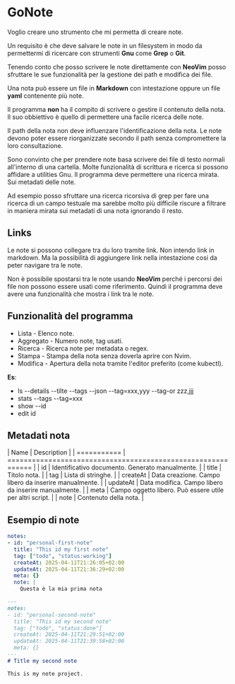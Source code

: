 # GoNote

Voglio creare uno strumento che mi permetta di creare note.

Un requisito è che deve salvare le note in un filesystem in modo da permettermi di ricercare con strumenti **Gnu** come **Grep** o **Git**.

Tenendo conto che posso scrivere le note direttamente con **NeoVim** posso sfruttare le sue funzionalità per la gestione dei path e modifica dei file.

Una nota può essere un file in **Markdown** con intestazione oppure un file **yaml** contenente più note.

Il programma **non** ha il compito di scrivere o gestire il contenuto della nota.
Il suo obbiettivo è quello di permettere una facile ricerca delle note.

Il path della nota non deve influenzare l'identificazione della nota. Le note devono poter essere riorganizzate secondo il path senza compromettere la
loro consultazione.

Sono convinto che per prendere note basa scrivere dei file di testo normali all'interno di una cartella.
Molte funzionalità di scrittura e ricerca si possono affidare a utilities Gnu.
Il programma deve permettere una ricerca mirata. Sui metadati delle note.

Ad esempio posso sfruttare una ricerca ricorsiva di grep per fare una ricerca di un campo testuale ma sarebbe molto più
difficile riscure a filtrare in maniera mirata sui metadati di una nota ignorando il resto.

## Links

Le note si possono collegare tra du loro tramite link. Non intendo link in markdown. Ma la possibilità di aggiungere
link nella intestazione cosi da peter navigare tra le note.

Non è possibile spostarsi tra le note usando **NeoVim** perché i percorsi dei file non possono essere usati come riferimento.
Quindi il programma deve avere una funzionalità che mostra i link tra le note.

## Funzionalità del programma

- Lista        - Elenco note.
- Aggregato    - Numero note, tag usati.
- Ricerca      - Ricerca note per metadata o regex.
- Stampa       - Stampa della nota senza doverla aprire con Nvim.
- Modifica     - Apertura della nota tramite l'editor preferito (come kubectl).

**Es**:
- ls --details --tilte --tags --json --tag=xxx,yyy --tag-or zzz,jjj
- stats --tags --tag=xxx
- show --id
- edit id

## Metadati nota

|   Name      |   Description                                                |
| =========== | ============================================================ |
| id          | Identificativo documento. Generato manualmente.              |
| title       | Titolo nota.                                                 |
| tag         | Lista di stringhe.                                           |
| createAt    | Data creazione. Campo libero da inserire manualmente.        |
| updateAt    | Data modifica. Campo libero da inserire manualmente.         |
| meta        | Campo oggetto libero. Può essere utile per altri script.     |
| note        | Contenuto della nota.                                        |

## Esempio di note

```yaml
notes:
- id: "personal-first-note"
  title: "This id my first note"
  tag: ["todo", "status:working"]
  createAt: 2025-04-11T21:26:05+02:00
  updateAt: 2025-04-11T21:36:29+02:00
  meta: {}
  note: |
    Questa è la mia prima nota
```

```markdown
---
notes:
- id: "personal-second-note"
  title: "This id my second note"
  tag: ["todo", "status:done"]
  createAt: 2025-04-11T21:29:51+02:00
  updateAt: 2025-04-11T21:39:58+02:00
  meta: {}
---
# Title my second note

This is my note project.
```
